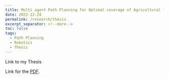 ```yaml
---
title: Multi agent Path Planning for Optimal coverage of Agricultural farms
date: 2022-12-24
permalink: /research/thesis
excerpt_separator: <!--more-->
toc: false
tags:
  - Path Planning
  - Robotics
  - Thesis
---
```


Link to my Thesis

<!--more-->

Link for the [PDF](files/pdf/Thesis.pdf).
